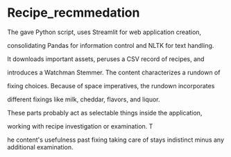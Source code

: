 # Recipe_recmmedation

The gave Python script, uses Streamlit for web application creation,


consolidating Pandas  for information control and NLTK for text handling.


It downloads important assets, peruses a CSV record of recipes, and 

introduces a Watchman Stemmer. The content characterizes a rundown of 

fixing choices. Because of space imperatives, the rundown incorporates 

different fixings like milk, cheddar, flavors, and liquor. 

These parts probably act as selectable things inside the application,

working with recipe investigation or examination. T

he content's usefulness past fixing taking care of stays indistinct minus any additional examination.
